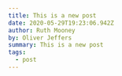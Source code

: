 ```yaml
---
title: This is a new post
date: 2020-05-29T19:23:06.942Z
author: Ruth Mooney
by: Oliver Jeffers
summary: This is a new post
tags:
  - post
---
```


